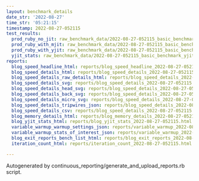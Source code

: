 ```yaml
---
layout: benchmark_details
date_str: '2022-08-27'
time_str: '05:21:15'
timestamp: 2022-08-27-052115
test_results:
  prod_ruby_no_jit: raw_benchmark_data/2022-08-27-052115_basic_benchmark_prod_ruby_no_jit.json
  prod_ruby_with_mjit: raw_benchmark_data/2022-08-27-052115_basic_benchmark_prod_ruby_with_mjit.json
  prod_ruby_with_yjit: raw_benchmark_data/2022-08-27-052115_basic_benchmark_prod_ruby_with_yjit.json
  yjit_stats: raw_benchmark_data/2022-08-27-052115_basic_benchmark_yjit_stats.json
reports:
  blog_speed_headline_html: reports/blog_speed_headline_2022-08-27-052115.html
  blog_speed_details_html: reports/blog_speed_details_2022-08-27-052115.html
  blog_speed_details_raw_details_html: reports/blog_speed_details_2022-08-27-052115.raw_details.html
  blog_speed_details_svg: reports/blog_speed_details_2022-08-27-052115.svg
  blog_speed_details_head_svg: reports/blog_speed_details_2022-08-27-052115.head.svg
  blog_speed_details_back_svg: reports/blog_speed_details_2022-08-27-052115.back.svg
  blog_speed_details_micro_svg: reports/blog_speed_details_2022-08-27-052115.micro.svg
  blog_speed_details_tripwires_json: reports/blog_speed_details_2022-08-27-052115.tripwires.json
  blog_speed_details_csv: reports/blog_speed_details_2022-08-27-052115.csv
  blog_memory_details_html: reports/blog_memory_details_2022-08-27-052115.html
  blog_yjit_stats_html: reports/blog_yjit_stats_2022-08-27-052115.html
  variable_warmup_warmup_settings_json: reports/variable_warmup_2022-08-27-052115.warmup_settings.json
  variable_warmup_stats_of_interest_json: reports/variable_warmup_2022-08-27-052115.stats_of_interest.json
  blog_exit_reports_bench_list_html: reports/blog_exit_reports_2022-08-27-052115.bench_list.html
  iteration_count_html: reports/iteration_count_2022-08-27-052115.html

---
```

Autogenerated by continuous_reporting/generate_and_upload_reports.rb script.

